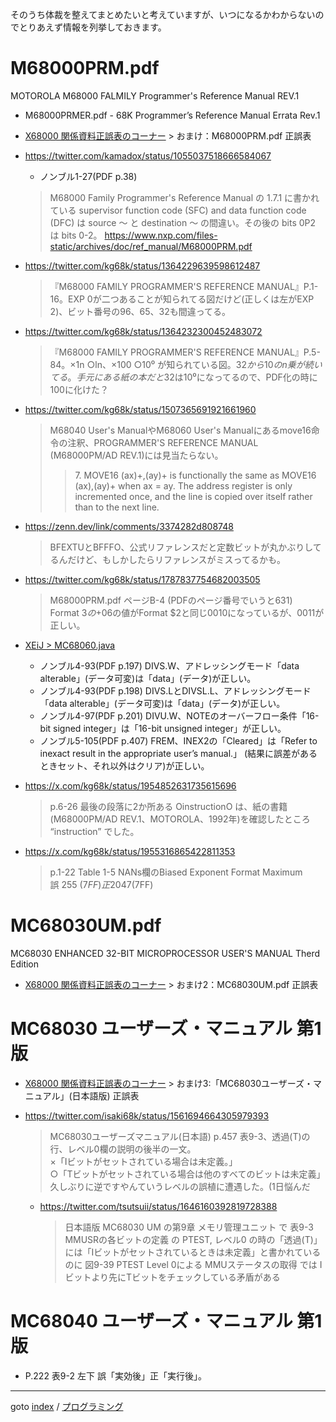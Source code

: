 そのうち体裁を整えてまとめたいと考えていますが、いつになるかわからないのでとりあえず情報を列挙しておきます。

# M68000PRM.pdf
MOTOROLA M68000 FALMILY Programmer's Reference Manual REV.1

* M68000PRMER.pdf - 68K Programmer’s Reference Manual Errata Rev.1
* [X68000 関係資料正誤表のコーナー](http://www.pastel-flower.jp/~isaki/inside-bug2.php) &gt; おまけ：M68000PRM.pdf 正誤表

* https://twitter.com/kamadox/status/1055037518666584067
  * ノンブル1-27(PDF p.38)
  >M68000 Family Programmer's Reference Manual の 1.7.1 に書かれている supervisor function code (SFC) and data function code (DFC) は source ～ と destination ～ の間違い。その後の bits 0P2 は bits 0-2。 https://www.nxp.com/files-static/archives/doc/ref_manual/M68000PRM.pdf

* https://twitter.com/kg68k/status/1364229639598612487
  >『M68000 FAMILY PROGRAMMER'S REFERENCE MANUAL』P.1-16。EXP 0が二つあることが知られてる図だけど(正しくは左がEXP 2)、ビット番号の96、65、32も間違ってる。

* https://twitter.com/kg68k/status/1364232300452483072
  >『M68000 FAMILY PROGRAMMER'S REFERENCE MANUAL』P.5-84。×1n ○ln、×100 ○10⁰ が知られている図。$32から10のn乗が続いてる。手元にある紙の本だと$32は10⁰になってるので、PDF化の時に100に化けた？

* https://twitter.com/kg68k/status/1507365691921661960
  >M68040 User's ManualやM68060 User's Manualにあるmove16命令の注釈、PROGRAMMER'S REFERENCE MANUAL (M68000PM/AD REV.1)には見当たらない。
  >>&#x37;. MOVE16 (ax)+,(ay)+ is functionally the same as MOVE16 (ax),(ay)+ when ax = ay. The address register is
  >>only incremented once, and the line is copied over itself rather than to the next line.

* https://zenn.dev/link/comments/3374282d808748
  >BFEXTUとBFFFO、公式リファレンスだと定数ビットが丸かぶりしてるんだけど、もしかしたらリファレンスがミスってるかも。

* https://twitter.com/kg68k/status/1787837754682003505
  >M68000PRM.pdf ページB-4 (PDFのページ番号でいうと631)  
  >Format $3の+$06の値がFormat $2と同じ0010になっているが、0011が正しい。

* [XEiJ &gt; MC68060.java](https://stdkmd.net/xeij/source/MC68060.htm)
  * ノンブル4-93(PDF p.197) DIVS.W、アドレッシングモード「data alterable」(データ可変)は「data」(データ)が正しい。
  * ノンブル4-93(PDF p.198) DIVS.LとDIVSL.L、アドレッシングモード「data alterable」(データ可変)は「data」(データ)が正しい。
  * ノンブル4-97(PDF p.201) DIVU.W、NOTEのオーバーフロー条件「16-bit signed integer」は「16-bit unsigned integer」が正しい。
  * ノンブル5-105(PDF p.407) FREM、INEX2の「Cleared」は「Refer to inexact result in the appropriate user’s manual.」
    (結果に誤差があるときセット、それ以外はクリア)が正しい。

* https://x.com/kg68k/status/1954852631735615696
  >p.6-26 最後の段落に2か所ある OinstructionO は、紙の書籍(M68000PM/AD REV.1、MOTOROLA、1992年)を確認したところ “instruction” でした。

* https://x.com/kg68k/status/1955316865422811353
  >p.1-22 Table 1-5 NANs欄のBiased Exponent Format Maximum  
  >誤 255 ($7FF)  
  >正 2047 ($7FF)

# MC68030UM.pdf
MC68030 ENHANCED 32-BIT MICROPROCESSOR USER'S MANUAL Therd Edition

* [X68000 関係資料正誤表のコーナー](http://www.pastel-flower.jp/~isaki/inside-bug2.php) &gt; おまけ2：MC68030UM.pdf 正誤表


# MC68030 ユーザーズ・マニュアル 第1版

* [X68000 関係資料正誤表のコーナー](http://www.pastel-flower.jp/~isaki/inside-bug2.php) &gt; おまけ3:「MC68030ユーザーズ・マニュアル」(日本語版) 正誤表

* https://twitter.com/isaki68k/status/1561694664305979393
  >MC68030ユーザーズマニュアル(日本語) p.457 表9-3、透過(T)の行、レベル0欄の説明の後半の一文。  
  >×「Iビットがセットされている場合は未定義。」  
  >○「Tビットがセットされている場合は他のすべてのビットは未定義」  
  >久しぶりに逆ですやんていうレベルの誤植に遭遇した。(1日悩んだ

  * https://twitter.com/tsutsuii/status/1646160392819728388
    >日本語版 MC68030 UM の第9章 メモリ管理ユニット で 表9-3 MMUSRの各ビットの定義 の PTEST, レベル0 の時の「透過(T)」には「Iビットがセットされているときは未定義」と書かれているのに 図9-39 PTEST Level 0による MMUステータスの取得 では Iビットより先にTビットをチェックしている矛盾がある


# MC68040 ユーザーズ・マニュアル 第1版

* P.222 表9-2 左下 誤「実効後」正「実行後」。


----
goto [index](../README.md) / [プログラミング](./README.md)
